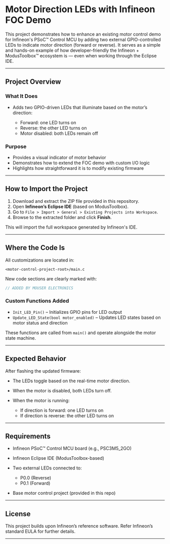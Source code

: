 # Motor Direction LEDs with Infineon FOC Demo

This project demonstrates how to enhance an existing motor control demo for Infineon's PSoC™ Control MCU by adding two external GPIO-controlled LEDs to indicate motor direction (forward or reverse). It serves as a simple and hands-on example of how developer-friendly the Infineon + ModusToolbox™ ecosystem is — even when working through the Eclipse IDE.

---

## Project Overview

### What It Does

* Adds two GPIO-driven LEDs that illuminate based on the motor’s direction:

  * Forward: one LED turns on
  * Reverse: the other LED turns on
  * Motor disabled: both LEDs remain off

### Purpose

* Provides a visual indicator of motor behavior
* Demonstrates how to extend the FOC demo with custom I/O logic
* Highlights how straightforward it is to modify existing firmware

---

## How to Import the Project

1. Download and extract the ZIP file provided in this repository.
2. Open **Infineon’s Eclipse IDE** (based on ModusToolbox).
3. Go to `File > Import > General > Existing Projects into Workspace`.
4. Browse to the extracted folder and click **Finish**.

This will import the full workspace generated by Infineon's IDE.

---

## Where the Code Is

All customizations are located in:

```
<motor-control-project-root>/main.c
```

New code sections are clearly marked with:

```c
// ADDED BY MOUSER ELECTRONICS
```

### Custom Functions Added

* `Init_LED_Pin()` – Initializes GPIO pins for LED output
* `Update_LED_State(bool motor_enabled)` – Updates LED states based on motor status and direction

These functions are called from `main()` and operate alongside the motor state machine.

---

## Expected Behavior

After flashing the updated firmware:

* The LEDs toggle based on the real-time motor direction.
* When the motor is disabled, both LEDs turn off.
* When the motor is running:

  * If direction is forward: one LED turns on
  * If direction is reverse: the other LED turns on

---

## Requirements

* Infineon PSoC™ Control MCU board (e.g., PSC3M5\_2GO)
* Infineon Eclipse IDE (ModusToolbox-based)
* Two external LEDs connected to:

  * P0.0 (Reverse)
  * P0.1 (Forward)
* Base motor control project (provided in this repo)

---

## License

This project builds upon Infineon’s reference software. Refer Infineon’s standard EULA for further details.

---

